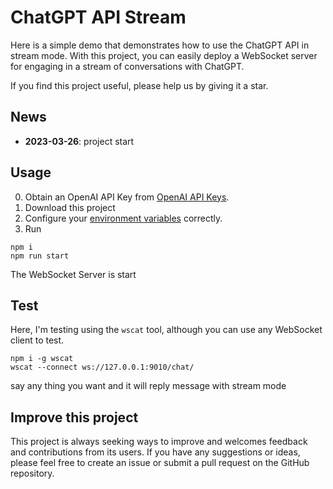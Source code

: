 # ChatGPT API Stream

Here is a simple demo that demonstrates how to use the ChatGPT API in stream mode.
With this project, you can easily deploy a WebSocket server for engaging in a stream of conversations with ChatGPT.

If you find this project useful, please help us by giving it a star.

## News

- **2023-03-26**: project start

## Usage

0. Obtain an OpenAI API Key from [OpenAI API Keys](https://platform.openai.com/account/api-keys).
1. Download this project
2. Configure your [environment variables](.env.example) correctly.
3. Run
```
npm i
npm run start
```

The WebSocket Server is start

## Test

Here, I'm testing using the <code>wscat</code> tool, although you can use any WebSocket client to test.
```
npm i -g wscat
wscat --connect ws://127.0.0.1:9010/chat/
```

say any thing you want
and it will reply message with stream mode

## Improve this project

This project is always seeking ways to improve and welcomes feedback and contributions from its users. If you have any suggestions or ideas, please feel free to create an issue or submit a pull request on the GitHub repository.

